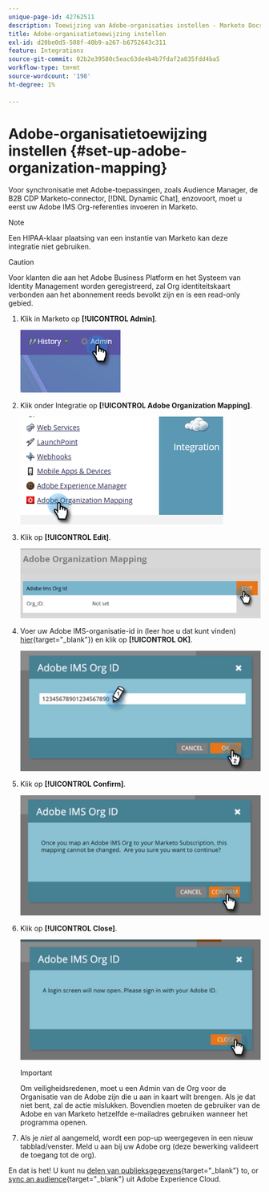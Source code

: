 ```yaml
---
unique-page-id: 42762511
description: Toewijzing van Adobe-organisaties instellen - Marketo Docs - Productdocumentatie
title: Adobe-organisatietoewijzing instellen
exl-id: d20be0d5-508f-40b9-a267-b6752643c311
feature: Integrations
source-git-commit: 02b2e39580c5eac63de4b4b7fdaf2a835fdd4ba5
workflow-type: tm+mt
source-wordcount: '198'
ht-degree: 1%

---
```


# Adobe-organisatietoewijzing instellen {#set-up-adobe-organization-mapping}

Voor synchronisatie met Adobe-toepassingen, zoals Audience Manager, de B2B CDP Marketo-connector, [!DNL Dynamic Chat], enzovoort, moet u eerst uw Adobe IMS Org-referenties invoeren in Marketo.

>[!NOTE]
>
>Een HIPAA-klaar plaatsing van een instantie van Marketo kan deze integratie niet gebruiken.

>[!CAUTION]
>
>Voor klanten die aan het Adobe Business Platform en het Systeem van Identity Management worden geregistreerd, zal Org identiteitskaart verbonden aan het abonnement reeds bevolkt zijn en is een read-only gebied.

1. Klik in Marketo op **[!UICONTROL Admin]**.

   ![](assets/set-up-adobe-experience-cloud-audience-sharing-1.png)

1. Klik onder Integratie op **[!UICONTROL Adobe Organization Mapping]**.

   ![](assets/set-up-adobe-experience-cloud-audience-sharing-2.png)

1. Klik op **[!UICONTROL Edit]**.

   ![](assets/set-up-adobe-experience-cloud-audience-sharing-3.png)

1. Voer uw Adobe IMS-organisatie-id in (leer hoe u dat kunt vinden) [hier](https://experienceleague.adobe.com/docs/control-panel/using/faq.html){target="_blank"}) en klik op **[!UICONTROL OK]**.

   ![](assets/set-up-adobe-experience-cloud-audience-sharing-4.png)

1. Klik op **[!UICONTROL Confirm]**.

   ![](assets/set-up-adobe-experience-cloud-audience-sharing-5.png)

1. Klik op **[!UICONTROL Close]**.

   ![](assets/set-up-adobe-experience-cloud-audience-sharing-6.png)

   >[!IMPORTANT]
   >
   >Om veiligheidsredenen, moet u een Admin van de Org voor de Organisatie van de Adobe zijn die u aan in kaart wilt brengen. Als je dat niet bent, zal de actie mislukken. Bovendien moeten de gebruiker van de Adobe en van Marketo hetzelfde e-mailadres gebruiken wanneer het programma openen.

1. Als je _niet_ al aangemeld, wordt een pop-up weergegeven in een nieuw tabblad/venster. Meld u aan bij uw Adobe org (deze bewerking valideert de toegang tot de org).

En dat is het! U kunt nu [delen van publieksgegevens](/help/marketo/product-docs/core-marketo-concepts/smart-lists-and-static-lists/static-lists/send-a-list-to-adobe-experience-cloud.md){target="_blank"} to, or [sync an audience](/help/marketo/product-docs/adobe-experience-cloud-integrations/sync-an-audience-from-adobe-experience-cloud.md){target="_blank"} uit Adobe Experience Cloud.

